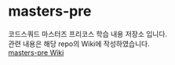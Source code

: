 # masters-pre

코드스쿼드 마스터즈 프리코스 학습 내용 저장소 입니다.   
관련 내용은 해당 repo의 Wiki에 작성하였습니다.   
[masters-pre Wiki](https://github.com/Hambak-note/masters-pre/wiki)

